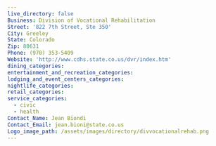 ```yaml
---
live_directory: false
Business: Division of Vocational Rehabilitation
Street: '822 7th Street, Ste 350'
City: Greeley
State: Colorado
Zip: 80631
Phone: (970) 353-5409
Website: 'http://www.cdhs.state.co.us/dvr/index.htm'
dining_categories:
entertainment_and_recreation_categories:
lodging_and_event_centers_categories:
nightlife_categories:
retail_categories:
service_categories:
  - civic
  - health
Contact_Name: Jean Biondi
Contact_Email: jean.bioni@state.co.us
Logo_image_path: /assets/images/directory/divvocationalrehab.png
---
```


